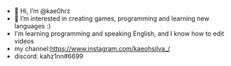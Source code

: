 

- 👋 Hi, I’m @kae0hrz 
- 👀 I’m interested in creating games, programming and learning new languages :)
- I'm learning programming and speaking English, and I know how to edit videos
- my channel:https://www.instagram.com/kaeohsilva_/
- discord: kahz1nn#6699
